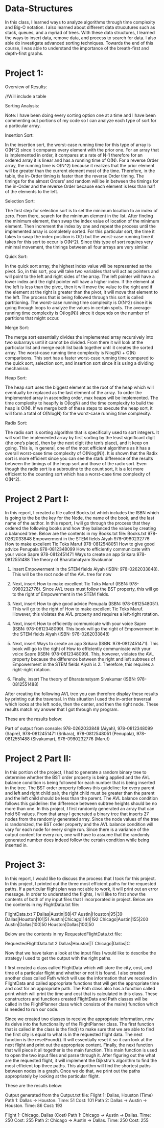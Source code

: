 # Data-Structures

In this class, I learned ways to analyze algorithms through time complexity and Big-O notation. I also learned about different data strucutures such as stack, queues, and a myriad of trees. With these data structures, I learned the ways to insert data, remove data, and process to search for data. I also able do investigate advanced sorting techniques. Towards the end of this course, I was able to understand the importance of the breath-first and depth-first graphs.

# Project 1:

Overview of Results:

//Will include a table

Sorting Analysis:

Note: I have been doing every sorting option one at a time and I have been commenting out portions of my code so I can analyze each type of sort for a particular array.

Insertion Sort:

In the insertion sort, the worst-case running time for this type of array is O(N^2) since it compares every element with the prior one. For an array that is implemented in order, it compares at a rate of N-1 therefore for an ordered array it is linear and has a running time of O(N). For a reverse Order array, the running time is O(N^2) because it realizes that the prior element will be greater than the current element most of the time. Therefore, in the table, the in-Order timing is faster than the reverse Order timing. The timings for the almost Orders’ and random will be in between the timings for the in-Order and the reverse Order because each element is less than half of the elements to the left. 

Selection Sort:

The first step for selection sort is to set the minimum location to an index of zero. From there, search for the minimum element in the list. After finding the minimum element, then swap the index value of location of the minimum element. Then increment the index by one and repeat the process until the implemented array is completely sorted. For this particular sort, the time it takes to swap the index position is O(1) but the worst-case running time it takes for this sort to occur is O(N^2). Since this type of sort requires very minimal movement, the timings between all four arrays are very similar.

Quick Sort:

In the quick sort array, the highest index value will be represented as the pivot. So, in this sort, you will take two variables that will act as pointers and will point to the left and right sides of the array. The left pointer will have a lower index and the right pointer will have a higher index. If the element at the left is less than the pivot, then it will move the value to the right and if the element at the right is greater than the pivot, it will move that element to the left. The process that is being followed through this sort is called partitioning. The worst-case running time complexity is O(N^2) since it is going through loops to analyze the values in certain spots. The average-running time complexity is O(log(N)) since it depends on the number of partitions that might occur. 

Merge Sort: 

The merge sort essentially divides the implemented array recursively into two subarrays until it cannot be divided. From there it will look at the particular list and merge each list back together until it creates the sorted array. The worst-case running time complexity is Nlog(N) + O(N) comparisons. This sort has a faster worst-case running time compared to the quick sort, selection sort, and insertion sort since it is using a dividing mechanism.

Heap Sort:

The heap sort uses the biggest element as the root of the heap which will eventually be replaced as the last element of the array. To order the implemented array in ascending order, max heaps will be implemented. The time complexity to heapify is O(logN) and the time complexity to build the heap is O(N). If we merge both of these steps to execute the heap sort, it will form a total of O(NlogN) for the worst-case running time complexity.

Radix Sort:

The radix sort is sorting algorithm that is specifically used to sort integers. It will sort the implemented array by first sorting by the least significant digit (the one’s place), then by the next digit (the ten’s place), and it keep on going. This is, in general, one of the most efficient algorithms as it has a overall worst-case time complexity of O(Nlog(N)). It is shown that the Radix sort is more efficient since you can see the stark difference of the results between the timings of the heap sort and those of the radix sort. Even though the radix sort is a subroutine to the count sort, it is a lot more efficient to the counting sort which has a worst-case time complexity of O(N^2).

# Project 2 Part I:

In this report, I created a file called Books.txt which includes the ISBN which is going to the be the key for the Node, the name of the book, and the last name of the author. In this report, I will go through the process that they ordered the following books and how they balanced the values by creating a balanced tree.
Below are the contents in my Books.txt file:
Books.txt 
978-0262033848 Empowerment in the STEM fields Aiyah
978-0980232776 How to make excellent Tic Toks Maruf
978-0812548051 How to give good advice Penupala
978-0812348099 How to efficiently communicate with your voice Sapre
978-0812451471 Ways to create an app Srikara
978-0812551488 The theory of Bharatanatyam Sivakumar

1.	Insert Empowerment in the STEM fields Aiyah (ISBN: 978-0262033848). This will be the root node of the AVL tree for now

2.	Next, insert How to make excellent Tic Toks Maruf (ISBN: 978-0980232776). Since AVL trees must follow the BST property, this will go to the right of Empowerment in the STEM fields. 

3.	Next, insert How to give good advice Penupala (ISBN: 978-0812548051). This will go to the right of How to make excellent Tic Toks Maruf. However, this violates the AVL property and requires a left-right rotation. 

4.	Next, insert How to efficiently communicate with your voice Sapre (ISBN: 978-0812348099). This book will go the right of Empowerment in the STEM fields Aiyah (ISBN: 978-0262033848)

5.	Next, insert Ways to create an app Srikara (ISBN: 978-0812451471). This book will go to the right of How to efficiently communicate with your voice Sapre (ISBN: 978-0812348099). This, however, violates the AVL property because the difference between the right and left subtrees of Empowerment in the STEM fields Aiyah is 2. Therefore, this requires a right-right rotation.

6.	Finally, insert The theory of Bharatanatyam Sivakumar (ISBN: 978-0812551488)

After creating the following AVL tree you can therefore display these results by printing out the traversal. In this situation I used the in-order traversal which looks at the left node, then the center, and then the right node. These results match my answer that I got through my program. 

These are the results below:

Part of output from console: 
978-0262033848 (Aiyah), 978-0812348099 (Sapre), 978-0812451471 (Srikara), 978-0812548051 (Penupala), 978-0812551488 (Sivakumar), 978-0980232776 (Maruf)

# Project 2 Part II:

In this portion of the project, I had to generate a random binary tree to determine whether the BST order property is being applied and the AVL balance condition is being followed for each number that is being inserted in the tree. The BST order property follows this guideline: for every parent and left and right child pair, the right child must be greater than the parent and the left child should be less than the parent. The AVL balance condition follows this guideline: the difference between subtree heights should be no more than one. In this project, I first randomly generated an array that can hold 50 values. From that array I generated a binary tree that inserts 27 nodes from the randomly generated array. Since the node values of the tree is randomized, the BST order property and the AVL balance condition will vary for each node for every single run. Since there is a variance of the output content for every run, one will have to assume that the randomly generated number does indeed follow the certain condition while being inserted in. 

# Project 3:

In this report, I would like to discuss the process that I took for this project. In this project, I printed out the three most efficient paths for the requested paths. If a particular flight plan was not able to work, it will print out an error message. In order to understand the flights, I will like to first show the contents of both of my input files that I incorporated in project.
Below are the contents in my FlightData.txt file:

FlightData.txt 
7
Dallas|Austin|98|47
Austin|Houston|95|39
Dallas|Houston|101|51
Austin|Chicago|144|192
Chicago|Austin|155|200
Austin|Dallas|100|50
Houston|Dallas|100|50

Below are the contents in my RequestedFlightData.txt file:

RequestedFlightData.txt
2
Dallas|Houston|T
Chicago|Dallas|C

Now that we have taken a look at the input files I would like to describe the strategy I used to get the output with the right paths.

I first created a class called FlightData which will store the city, cost, and time of a particular flight and whether or not it is found. I also created another class called Path which will use the information that we received in FlightData and called appropriate functions that will get the appropriate time and cost for an appropriate path. The Path class also has a function called print which will print the time and cost that is calculated in this class. These constructors and functions created FlightData and Path classes will be called in the FlightPlanner class which consists of the main() function which is needed to run our code.

Since we created two classes to receive the appropriate information, now its delve into the functionality of the FlightPlanner class. The first function that is called in the class is the find() to make sure that we are able to find the first city is equal to what is in the requested flight data. The next function is the resetFound(). It will essentially reset it so it can look at the next flight and print out the appropriate content. Finally, the next function that will piece it all together is the main function. This main function is used to open the two input files and parse through it. After figuring out the what are the requested flight, it will implement the Dijkstra's algorithm to find the most efficient top three paths. This algorithm will find the shortest paths between nodes in a graph. Once we do that, we print out the paths appropriately by looking at the particular flight.

These are the results below:

Output generated from the Output.txt file: 
Flight 1: Dallas, Houston (Time)
Path 1: Dallas -> Houston. Time: 51 Cost: 101
Path 2: Dallas -> Austin -> Houston. Time: 86 Cost: 193

Flight 1: Chicago, Dallas (Cost)
Path 1: Chicago -> Austin -> Dallas. Time: 250 Cost: 255
Path 2: Chicago -> Austin -> Dallas. Time: 250 Cost: 255

